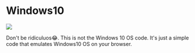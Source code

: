 # Windows10
<p>
<img src="example.jpg" />
</p>

Don't be ridiculuos😂. This is not the Windows 10 OS code. It's just a simple code that emulates Windows10 OS on your browser.
